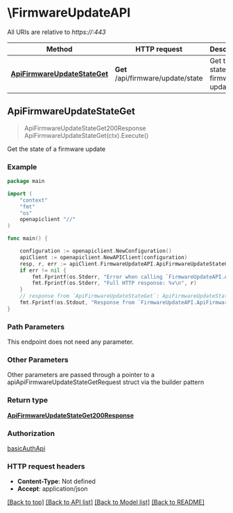 # \FirmwareUpdateAPI

All URIs are relative to *https://:443*

Method | HTTP request | Description
------------- | ------------- | -------------
[**ApiFirmwareUpdateStateGet**](FirmwareUpdateAPI.md#ApiFirmwareUpdateStateGet) | **Get** /api/firmware/update/state | Get the state of a firmware update



## ApiFirmwareUpdateStateGet

> ApiFirmwareUpdateStateGet200Response ApiFirmwareUpdateStateGet(ctx).Execute()

Get the state of a firmware update

### Example

```go
package main

import (
    "context"
    "fmt"
    "os"
    openapiclient "//"
)

func main() {

    configuration := openapiclient.NewConfiguration()
    apiClient := openapiclient.NewAPIClient(configuration)
    resp, r, err := apiClient.FirmwareUpdateAPI.ApiFirmwareUpdateStateGet(context.Background()).Execute()
    if err != nil {
        fmt.Fprintf(os.Stderr, "Error when calling `FirmwareUpdateAPI.ApiFirmwareUpdateStateGet``: %v\n", err)
        fmt.Fprintf(os.Stderr, "Full HTTP response: %v\n", r)
    }
    // response from `ApiFirmwareUpdateStateGet`: ApiFirmwareUpdateStateGet200Response
    fmt.Fprintf(os.Stdout, "Response from `FirmwareUpdateAPI.ApiFirmwareUpdateStateGet`: %v\n", resp)
}
```

### Path Parameters

This endpoint does not need any parameter.

### Other Parameters

Other parameters are passed through a pointer to a apiApiFirmwareUpdateStateGetRequest struct via the builder pattern


### Return type

[**ApiFirmwareUpdateStateGet200Response**](ApiFirmwareUpdateStateGet200Response.md)

### Authorization

[basicAuthApi](../README.md#basicAuthApi)

### HTTP request headers

- **Content-Type**: Not defined
- **Accept**: application/json

[[Back to top]](#) [[Back to API list]](../README.md#documentation-for-api-endpoints)
[[Back to Model list]](../README.md#documentation-for-models)
[[Back to README]](../README.md)


